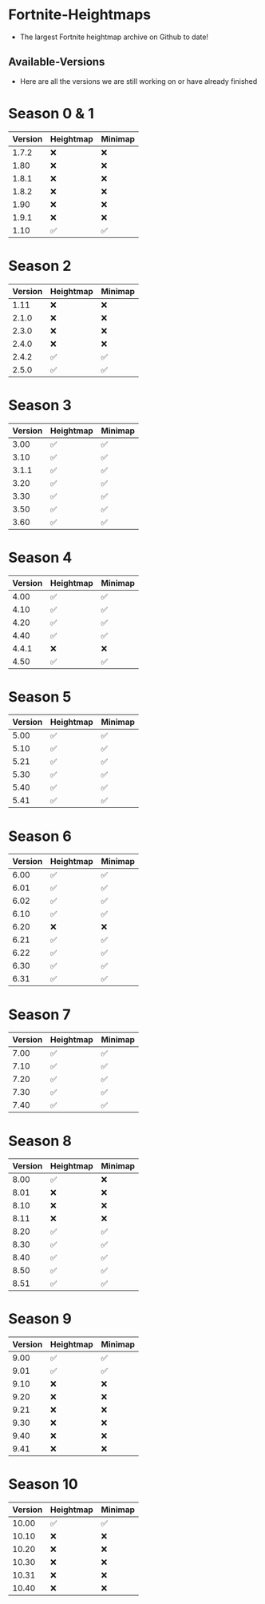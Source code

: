 # Fortnite-Heightmaps
* The largest Fortnite heightmap archive on Github to date!

## Available-Versions

* Here are all the versions we are still working on or have already finished


# Season 0 & 1
| Version   | Heightmap          | Minimap   |
| -------   | ------------------ | -------   |
| 1.7.2     | :x:                | :x:       |
| 1.80      | :x:                | :x:       |
| 1.8.1     | :x:                | :x:       |
| 1.8.2     | :x:                | :x:       |
| 1.90      | :x:                | :x:       |
| 1.9.1     | :x:                | :x:       |
| 1.10      | :white_check_mark: | :white_check_mark:|
# Season 2
| Version   | Heightmap          | Minimap   |
| -------   | ------------------ |-------    |
| 1.11      | :x:                | :x:       |
| 2.1.0     | :x:                | :x:       |
| 2.3.0     | :x:                | :x:       |
| 2.4.0     | :x:                | :x:       |
| 2.4.2     | :white_check_mark: | :white_check_mark:|
| 2.5.0     | :white_check_mark: | :white_check_mark:|
# Season 3
| Version   | Heightmap          | Minimap   |
| -------   | ------------------ |-------    |
| 3.00      | :white_check_mark: | :white_check_mark:|
| 3.10      | :white_check_mark: | :white_check_mark:|
| 3.1.1     | :white_check_mark: | :white_check_mark:|
| 3.20      | :white_check_mark: | :white_check_mark:|
| 3.30      | :white_check_mark: | :white_check_mark:|
| 3.50      | :white_check_mark: | :white_check_mark:|
| 3.60      | :white_check_mark: | :white_check_mark:|
# Season 4
| Version   | Heightmap          | Minimap   |
| -------   | ------------------ |-------    |
| 4.00      | :white_check_mark: | :white_check_mark:|
| 4.10      | :white_check_mark: | :white_check_mark:|
| 4.20      | :white_check_mark: | :white_check_mark:|
| 4.40      | :white_check_mark: | :white_check_mark:|
| 4.4.1     | :x:                | :x:       | |
| 4.50      | :white_check_mark: | :white_check_mark:|
# Season 5
| Version   | Heightmap          | Minimap   |
| -------   | ------------------ |-------    |
| 5.00      | :white_check_mark: | :white_check_mark:|
| 5.10      | :white_check_mark: | :white_check_mark:|
| 5.21      | :white_check_mark: | :white_check_mark:|
| 5.30      | :white_check_mark: | :white_check_mark:|
| 5.40      | :white_check_mark: | :white_check_mark:|
| 5.41      | :white_check_mark: | :white_check_mark:|
# Season 6
| Version   | Heightmap          | Minimap   |
| -------   | ------------------ |-------    |
| 6.00      | :white_check_mark: | :white_check_mark:|
| 6.01      | :white_check_mark: | :white_check_mark:|
| 6.02      | :white_check_mark: | :white_check_mark:|
| 6.10      | :white_check_mark: | :white_check_mark:|
| 6.20      | :x:                | :x:       |
| 6.21      | :white_check_mark: | :white_check_mark:|
| 6.22      | :white_check_mark: | :white_check_mark:|
| 6.30      | :white_check_mark: | :white_check_mark:|
| 6.31      | :white_check_mark: | :white_check_mark:|
# Season 7
| Version   | Heightmap          | Minimap   |
| -------   | ------------------ |-------    |
| 7.00      | :white_check_mark: | :white_check_mark:|
| 7.10      | :white_check_mark: | :white_check_mark:|
| 7.20      | :white_check_mark: | :white_check_mark:|
| 7.30      | :white_check_mark: | :white_check_mark:|
| 7.40      | :white_check_mark: | :white_check_mark:|
# Season 8
| Version   | Heightmap          | Minimap   |
| -------   | ------------------ |-------    |
| 8.00      | :white_check_mark: | :x:       |
| 8.01      | :x:                | :x:       |
| 8.10      | :x:                | :x:       |
| 8.11      | :x:                | :x:       |
| 8.20      | :white_check_mark: | :white_check_mark:|
| 8.30      | :white_check_mark: | :white_check_mark:|
| 8.40      | :white_check_mark: | :white_check_mark:|
| 8.50      | :white_check_mark: | :white_check_mark:|
| 8.51      | :white_check_mark: | :white_check_mark:|
# Season 9
| Version   | Heightmap          | Minimap   |
| -------   | ------------------ |-------    |
| 9.00      | :white_check_mark: | :white_check_mark:|
| 9.01      | :white_check_mark: | :white_check_mark:|
| 9.10      | :x:                | :x:       | |
| 9.20      | :x:                | :x:       | |
| 9.21      | :x:                | :x:       | |
| 9.30      | :x:                | :x:       | |
| 9.40      | :x:                | :x:       | |
| 9.41      | :x:                | :x:       | |
# Season 10
| Version   | Heightmap          | Minimap   |
| -------   | ------------------ |-------    |
| 10.00     | :white_check_mark: | :white_check_mark:|
| 10.10     | :x:                | :x:       |
| 10.20     | :x:                | :x:       |
| 10.30     | :x:                | :x:       |
| 10.31     | :x:                | :x:       |
| 10.40     | :x:                | :x:       |
